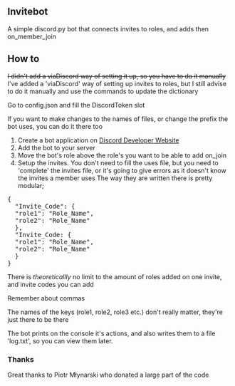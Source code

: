 ## Invitebot
A simple discord.py bot that connects invites to roles, and adds then on_member_join

## How to
~~I didn't add a viaDiscord way of setting it up, so you have to do it manually~~
I've added a 'viaDiscord' way of setting up invites to roles, but I still advise to do it manually and use the commands to update the dictionary

Go to config.json and fill the DiscordToken slot

If you want to make changes to the names of files, or change the prefix the bot uses, you can do it there too

1. Create a bot application on [Discord Developer Website](https://discord.com/developers)
2. Add the bot to your server
3. Move the bot's role above the role's you want to be able to add on_join
4. Setup the invites.
You don't need to fill the uses file, but you need to 'complete' the invites file, or it's going to give errors as it doesn't know the invites a member uses
The way they are written there is pretty modular;

<pre>{
  "Invite_Code": {
  "role1": "Role_Name",
  "role2": "Role_Name"
  },
  "Invite_Code: {
  "role1": "Role_Name",
  "role2": "Role_Name"
  }
}</pre>

There is *theoreticallly* no limit to the amount of roles added on one invite, and invite codes you can add

Remember about commas

The names of the keys (role1, role2, role3 etc.) don't really matter, they're just there to be there

The bot prints on the console it's actions, and also writes them to a file 'log.txt', so you can view them later.

### Thanks
Great thanks to Piotr Młynarski who donated a large part of the code
